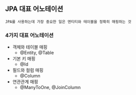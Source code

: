 ## JPA 대표 어노테이션
    JPA를 사용하는데 가장 중요한 일은 엔티티와 테이블을 정확히 매핑하는 것

### 4가지 대표 어노테이션
* 객체와 테이블 매핑
  + @Entity, @Table
* 기본 키 매핑
  + @Id
* 필드와 컬럼 매핑
  + @Column
* 연관관계 매핑
  + @ManyToOne, @JoinColumn
